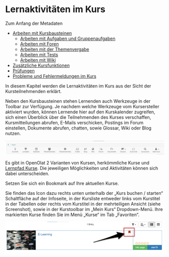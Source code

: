 # Lernaktivitäten im Kurs

Zum Anfang der Metadaten

  * [Arbeiten mit Kursbausteinen](Working_With_Course_Elements.de.md)
    * [Arbeiten mit Aufgaben und Gruppenaufgaben](Working_with_Forums.de.md)
    * [Arbeiten mit Foren](../display/OO161DE/Arbeiten+mit+Foren.html)
    * [Arbeiten mit der Themenvergabe](../display/OO161DE/Arbeiten+mit+der+Themenvergabe.html)
    * [Arbeiten mit Tests](../display/OO161DE/Arbeiten+mit+Tests.html)
    * [Arbeiten mit Wiki](../display/OO161DE/Arbeiten+mit+Wiki.html)
  * [Zusätzliche Kursfunktionen](viewpage.action%EF%B9%96pageId=108593252.html)
  * [Prüfungen](viewpage.action%EF%B9%96pageId=108593380.html)
  * [Probleme und Fehlermeldungen im Kurs](../display/OO161DE/Probleme+und+Fehlermeldungen+im+Kurs.html)

In diesem Kapitel werden die Lernaktivitäten im Kurs aus der Sicht der
Kursteilnehmenden erklärt.

Neben den Kursbausteinen stehen Lernenden auch Werkzeuge in der Toolbar zur
Verfügung. Je nachdem welche Werkzeuge vom Kursersteller aktiviert wurden,
können Lernende hier auf den Kurskalender zugreifen, sich einen Überblick über
die Teilnehmenden des Kurses verschaffen, Kursmitteilungen abrufen, E-Mails
verschicken, Postings im Forum einstellen, Dokumente abrufen, chatten, sowie
Glossar, Wiki oder Blog nutzen.

![](assets/Toolbar_alles.png)

Es gibt in OpenOlat 2 Varianten von Kursen, herkömmliche Kurse und [Lernpfad
Kurse](viewpage.action%EF%B9%96pageId=108593191.html). Die jeweiligen
Möglichkeiten und Aktivitäten können sich dabei unterscheiden.

Setzen Sie sich ein Bookmark auf Ihre aktuellen Kurse.

Sie finden das Icon dazu rechts unten unterhalb der „Kurs buchen / starten“
Schaltfläche auf der Infoseite, in der Kursliste entweder links vom Kurstitel
in der Tabellen oder rechts vom Kurstitel in der mehrteiligen Ansicht (siehe
Screenshot), sowie in der Kurstoolbar im „Mein Kurs“ Dropdown-Menü. Ihre
markierten Kurse finden Sie im Menü „Kurse“ im Tab „Favoriten“.

![](assets/bookmark.png)
  
